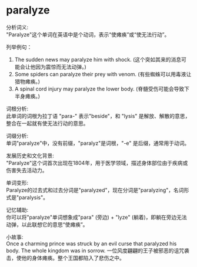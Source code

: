 # paralyze

分析词义:  
"Paralyze"这个单词在英语中是个动词，表示“使瘫痪”或“使无法行动”。

  

列举例句：

  

1.  The sudden news may paralyze him with shock. (这个突如其来的消息可能会让他因为震惊而无法动弹。)
2.  Some spiders can paralyze their prey with venom. (有些蜘蛛可以用毒液让猎物瘫痪。)
3.  A spinal cord injury may paralyze the lower body. (脊髓受伤可能会导致下半身瘫痪。)

  

词根分析:  
此单词的词根为拉丁语 "para-" 表示"beside"，和 "lysis" 是解放、解散的意思，整合在一起就有使无法行动的意思。

  

词缀分析:  
单词"paralyze"中，没有前缀，"paralyz"是词根，"-e" 是后缀，通常用于动词。

  

发展历史和文化背景:  
"Paralyze"这个词首次出现在1804年，用于医学领域，描述身体部位由于疾病或伤害失去活动力。

  

单词变形:  
Paralyze的过去式和过去分词是"paralyzed"，现在分词是"paralyzing"，名词形式是"paralysis"。

  

记忆辅助:  
你可以将"paralyze"单词想象成"para" (旁边) + "lyze" (躺着)，即躺在旁边无法动弹，以此联想它的意思“使瘫痪”。

  

小故事:  
Once a charming prince was struck by an evil curse that paralyzed his body. The whole kingdom was in sorrow. 一位风度翩翩的王子被邪恶的诅咒袭击，使他的身体瘫痪。整个王国都陷入了悲伤之中。
